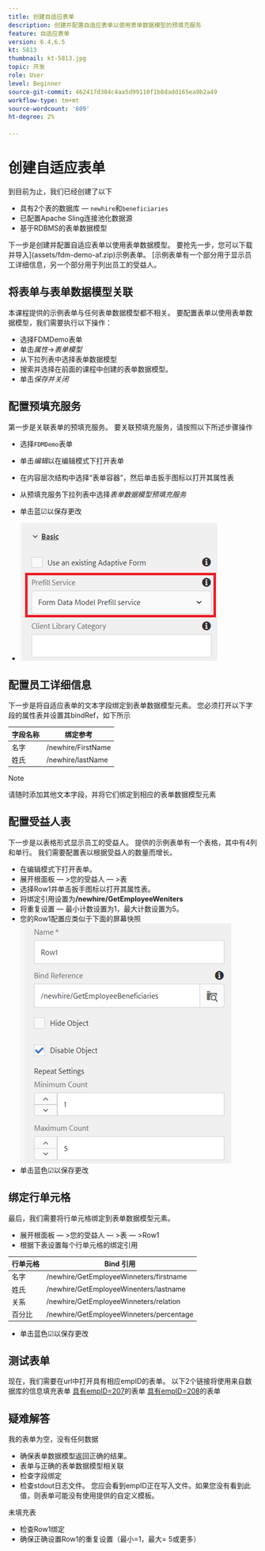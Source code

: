 ```yaml
---
title: 创建自适应表单
description: 创建并配置自适应表单以使用表单数据模型的预填充服务
feature: 自适应表单
version: 6.4,6.5
kt: 5813
thumbnail: kt-5813.jpg
topic: 开发
role: User
level: Beginner
source-git-commit: 462417d384c4aa5d99110f1b8dadd165ea9b2a49
workflow-type: tm+mt
source-wordcount: '609'
ht-degree: 2%

---
```



# 创建自适应表单

到目前为止，我们已经创建了以下

* 具有2个表的数据库 — `newhire`和`beneficiaries`
* 已配置Apache Sling连接池化数据源
* 基于RDBMS的表单数据模型

下一步是创建并配置自适应表单以使用表单数据模型。  要抢先一步，您可以下载并导入](assets/fdm-demo-af.zip)示例表单。 [示例表单有一个部分用于显示员工详细信息，另一个部分用于列出员工的受益人。

## 将表单与表单数据模型关联

本课程提供的示例表单与任何表单数据模型都不相关。 要配置表单以使用表单数据模型，我们需要执行以下操作：

* 选择FDMDemo表单
* 单击&#x200B;_属性_->_表单模型_
* 从下拉列表中选择表单数据模型
* 搜索并选择在前面的课程中创建的表单数据模型。
* 单击&#x200B;_保存并关闭_

## 配置预填充服务

第一步是关联表单的预填充服务。 要关联预填充服务，请按照以下所述步骤操作

* 选择`FDMDemo`表单
* 单击&#x200B;_编辑_&#x200B;以在编辑模式下打开表单
* 在内容层次结构中选择“表单容器”，然后单击扳手图标以打开其属性表
* 从预填充服务下拉列表中选择&#x200B;_表单数据模型预填充服务_
* 单击蓝☑以保存更改

* ![预填充服务](assets/fdm-prefill.png)

## 配置员工详细信息

下一步是将自适应表单的文本字段绑定到表单数据模型元素。 您必须打开以下字段的属性表并设置其bindRef，如下所示


| 字段名称 | 绑定参考 |
|------------|--------------------|
| 名字 | /newhire/FirstName |
| 姓氏 | /newhire/lastName |

>[!NOTE]
>
>请随时添加其他文本字段，并将它们绑定到相应的表单数据模型元素

## 配置受益人表

下一步是以表格形式显示员工的受益人。 提供的示例表单有一个表格，其中有4列和单行。 我们需要配置表以根据受益人的数量而增长。

* 在编辑模式下打开表单。
* 展开根面板 — >您的受益人 — >表
* 选择Row1并单击扳手图标以打开其属性表。
* 将绑定引用设置为&#x200B;**/newhire/GetEmployeeWeniters**
* 将重复设置 — 最小计数设置为1，最大计数设置为5。
* 您的Row1配置应类似于下面的屏幕快照
   ![row-configure](assets/configure-row.PNG)
* 单击蓝色☑以保存更改

## 绑定行单元格

最后，我们需要将行单元格绑定到表单数据模型元素。

* 展开根面板 — >您的受益人 — >表 — >Row1
* 根据下表设置每个行单元格的绑定引用

| 行单元格 | Bind 引用 |
|------------|----------------------------------------------|
| 名字 | /newhire/GetEmployeeWinneters/firstname |
| 姓氏 | /newhire/GetEmployeeWinenters/lastname |
| 关系 | /newhire/GetEmployeeWinneters/relation |
| 百分比 | /newhire/GetEmployeeWinneters/percentage |

* 单击蓝色☑以保存更改

## 测试表单

现在，我们需要在url中打开具有相应empID的表单。 以下2个链接将使用来自数据库的信息填充表单
[具有empID=207](http://localhost:4502/content/dam/formsanddocuments/fdmdemo/jcr:content?wcmmode=disabled&amp;empID=207)的表单
[具有empID=208](http://localhost:4502/content/dam/formsanddocuments/fdmdemo/jcr:content?wcmmode=disabled&amp;empID=208)的表单

## 疑难解答

我的表单为空，没有任何数据

* 确保表单数据模型返回正确的结果。
* 表单与正确的表单数据模型相关联
* 检查字段绑定
* 检查stdout日志文件。 您应会看到empID正在写入文件。如果您没有看到此值，则表单可能没有使用提供的自定义模板。

未填充表

* 检查Row1绑定
* 确保正确设置Row1的重复设置（最小=1，最大= 5或更多）

